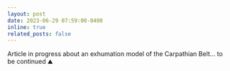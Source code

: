 ```yaml
---
layout: post
date: 2023-06-29 07:59:00-0400
inline: true
related_posts: false
---
```


Article in progress about an exhumation model of the Carpathian Belt... to be continued ⛰️
